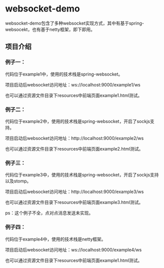 # websocket-demo
websocket-demo包含了多种websocket实现方式，其中有基于spring-websocekt，也有基于netty框架，即下即用。

## 项目介绍

### 例子一：

代码位于example1中，使用的技术栈是spring-websocket。

项目启动后websocket访问地址：ws://localhost:9000/example1/ws

也可以通过资源文件目录下resources中前端页面example1.html测试。

### 例子二：

代码位于example2中，使用的技术栈是spring-websocket，开启了sockjs支持。

项目启动后websocket访问地址：http://localhost:9000/example2/ws

也可以通过资源文件目录下resources中前端页面example2.html测试。

### 例子三：

代码位于example3中，使用的技术栈是spring-websocket，开启了sockjs支持以及stomp。

项目启动后websocket访问地址：http://localhost:9000/example3/ws

也可以通过资源文件目录下resources中前端页面example3.html测试。

ps：这个例子不全，点对点消息发送未实现。

### 例子四：

代码位于example4中，使用的技术栈是netty框架。

项目启动后websocket访问地址：ws://localhost:9000/example4/ws

也可以通过资源文件目录下resources中前端页面example1.html测试。
